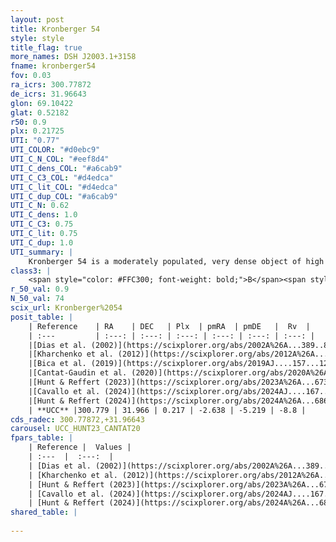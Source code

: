 ```yaml
---
layout: post
title: Kronberger 54
style: style
title_flag: true
more_names: DSH J2003.1+3158
fname: kronberger54
fov: 0.03
ra_icrs: 300.77872
de_icrs: 31.96643
glon: 69.10422
glat: 0.52182
r50: 0.9
plx: 0.21725
UTI: "0.77"
UTI_COLOR: "#d0ebc9"
UTI_C_N_COL: "#eef8d4"
UTI_C_dens_COL: "#a6cab9"
UTI_C_C3_COL: "#d4edca"
UTI_C_lit_COL: "#d4edca"
UTI_C_dup_COL: "#a6cab9"
UTI_C_N: 0.62
UTI_C_dens: 1.0
UTI_C_C3: 0.75
UTI_C_lit: 0.75
UTI_C_dup: 1.0
UTI_summary: |
    Kronberger 54 is a moderately populated, very dense object of high C3 quality. It is well-studied in the literature.
class3: |
    <span style="color: #FFC300; font-weight: bold;">B</span><span style="color: green; font-weight: bold;">A</span>
r_50_val: 0.9
N_50_val: 74
scix_url: Kronberger%2054
posit_table: |
    | Reference    | RA    | DEC   | Plx  | pmRA  | pmDE   |  Rv  |
    | :---         | :---: | :---: | :---: | :---: | :---: | :---: |
    |[Dias et al. (2002)](https://scixplorer.org/abs/2002A%26A...389..871D) | 300.783 | 31.967 | -- | -4.2 | -3.35 | -- |
    |[Kharchenko et al. (2012)](https://scixplorer.org/abs/2012A%26A...543A.156K) | 300.783 | 31.967 | -- | -4.2 | -3.35 | -- |
    |[Bica et al. (2019)](https://scixplorer.org/abs/2019AJ....157...12B) | 300.784 | 31.97 | -- | -- | -- | -- |
    |[Cantat-Gaudin et al. (2020)](https://scixplorer.org/abs/2020A%26A...640A...1C) | 300.778 | 31.968 | 0.195 | -2.596 | -5.209 | -- |
    |[Hunt & Reffert (2023)](https://scixplorer.org/abs/2023A%26A...673A.114H) | 300.781 | 31.964 | 0.231 | -2.652 | -5.189 | -8.829 |
    |[Cavallo et al. (2024)](https://scixplorer.org/abs/2024AJ....167...12C) | 300.781 | 31.958 | 0.228 | -- | -- | -- |
    |[Hunt & Reffert (2024)](https://scixplorer.org/abs/2024A%26A...686A..42H) | 300.781 | 31.964 | 0.231 | -2.652 | -5.189 | -8.829 |
    | **UCC** |300.779 | 31.966 | 0.217 | -2.638 | -5.219 | -8.8 | 
cds_radec: 300.77872,+31.96643
carousel: UCC_HUNT23_CANTAT20
fpars_table: |
    | Reference |  Values |
    | :---  |  :---:  |
    | [Dias et al. (2002)](https://scixplorer.org/abs/2002A%26A...389..871D) | `E(B-V)=0.94, Dist=1715.0, Age=8.4` |
    | [Kharchenko et al. (2012)](https://scixplorer.org/abs/2012A%26A...543A.156K) | `e_bv=0.895, distance=2900, log_age=8.83` |
    | [Hunt & Reffert (2023)](https://scixplorer.org/abs/2023A%26A...673A.114H) | `AV50=3.956, diffAV50=2.764, MOD50=13.189, logAge50=7.028` |
    | [Cavallo et al. (2024)](https://scixplorer.org/abs/2024AJ....167...12C) | `AV50=3.58, dMod50=12.88, logAge50=7.04, [Fe/H]50=0.18` |
    | [Hunt & Reffert (2024)](https://scixplorer.org/abs/2024A%26A...686A..42H) | `MassJ=1399.49` |
shared_table: |
    
---
```


